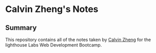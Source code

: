 # Calvin Zheng's Notes 
## Summary 
This repository contains all of the notes taken by [Calvin Zheng](https://github.com/CalvinZheng1/README.md) for the lighthouse Labs Web Development Bootcamp.
